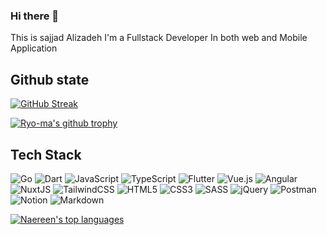 ### Hi there 👋
This is sajjad Alizadeh I'm a Fullstack Developer In both web and Mobile Application

## Github state

[![GitHub Streak](https://github-readme-streak-stats.herokuapp.com?user=samblize-pk7&theme=black-ice&hide_border=true)](https://git.io/streak-stats)

[![Ryo-ma's github trophy](https://github-profile-trophy.vercel.app/?username=samblize-pk7&row=1&rank=SECRET,B,A,AA,AAA,S,SS,SSS&theme=onedark)](https://github.com/ryo-ma/github-profile-trophy)



## Tech Stack
![Go](https://img.shields.io/badge/go-%23ffffff.svg?style=for-the-badge&logo=go&logoColor=#00ADD8)
![Dart](https://img.shields.io/badge/dart-%230175C2.svg?style=for-the-badge&logo=dart&logoColor=white)
![JavaScript](https://img.shields.io/badge/javascript-%23F1F523.svg?style=for-the-badge&logo=javascript&logoColor=%23000000)
![TypeScript](https://img.shields.io/badge/typescript-%23007ACC.svg?style=for-the-badge&logo=typescript&logoColor=white)
![Flutter](https://img.shields.io/badge/Flutter-%2302569B.svg?style=for-the-badge&logo=Flutter&logoColor=white)
![Vue.js](https://img.shields.io/badge/vuejs-%2335495e.svg?style=for-the-badge&logo=vuedotjs&logoColor=%234FC08D)
![Angular](https://img.shields.io/badge/angular-%23DD0031.svg?style=for-the-badge&logo=angular&logoColor=white)
![NuxtJS](https://img.shields.io/badge/NuxtJS-black.svg?style=for-the-badge&logo=NuxtJS&logoColor=white)
![TailwindCSS](https://img.shields.io/badge/tailwindcss-%2338B2AC.svg?style=for-the-badge&logo=tailwind-css&logoColor=white)
![HTML5](https://img.shields.io/badge/html5-%23E34F26.svg?style=for-the-badge&logo=html5&logoColor=white)
![CSS3](https://img.shields.io/badge/css3-%231572B6.svg?style=for-the-badge&logo=css3&logoColor=white)
![SASS](https://img.shields.io/badge/SASS-hotpink.svg?style=for-the-badge&logo=SASS&logoColor=white)
![jQuery](https://img.shields.io/badge/jquery-%230769AD.svg?style=for-the-badge&logo=jquery&logoColor=white)
![Postman](https://img.shields.io/badge/Postman-FF6C37?style=for-the-badge&logo=postman&logoColor=red)
![Notion](https://img.shields.io/badge/Notion-%23000000.svg?style=for-the-badge&logo=notion&logoColor=white)
![Markdown](https://img.shields.io/badge/markdown-%23000000.svg?style=for-the-badge&logo=markdown&logoColor=white)

[![Naereen's top languages](https://github-readme-stats.vercel.app/api/top-langs/?username=samblize-pk7&langs_count=20&layout=compact&theme=dark)](https://github.com/anuraghazra/github-readme-stats)

<!--
**samblize-pk7/samblize-pk7** is a ✨ _special_ ✨ repository because its `README.md` (this file) appears on your GitHub profile.

Here are some ideas to get you started:

- 🔭 I’m currently working on ...
- 🌱 I’m currently learning ...
- 👯 I’m looking to collaborate on ...
- 🤔 I’m looking for help with ...
- 💬 Ask me about ...
- 📫 How to reach me: ...
- 😄 Pronouns: ...
- ⚡ Fun fact: ...
-->

